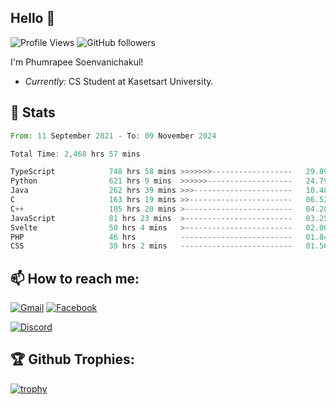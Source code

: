 
<h2>Hello 👋</h2> 

![Profile Views](https://komarev.com/ghpvc/?username=Homiez09&label=Profile%20views&color=0e75b6&style=flat)
![GitHub followers](https://img.shields.io/github/followers/HomieZ09.svg?style=social&label=Follow)


I'm Phumrapee Soenvanichakul!

- <i>Currently:</i> CS Student at Kasetsart University.

<h2>👀 Stats</h2>

<!--START_SECTION:waka-->

```rust
From: 11 September 2021 - To: 09 November 2024

Total Time: 2,468 hrs 57 mins

TypeScript            748 hrs 58 mins >>>>>>>------------------   29.89 %
Python                621 hrs 9 mins  >>>>>>-------------------   24.79 %
Java                  262 hrs 39 mins >>>----------------------   10.48 %
C                     163 hrs 19 mins >>-----------------------   06.52 %
C++                   105 hrs 20 mins >------------------------   04.20 %
JavaScript            81 hrs 23 mins  >------------------------   03.25 %
Svelte                50 hrs 4 mins   >------------------------   02.00 %
PHP                   46 hrs          -------------------------   01.84 %
CSS                   39 hrs 2 mins   -------------------------   01.56 %
```

<!--END_SECTION:waka-->

<h2>📫 How to reach me:</h2>

<a href="mailto:phumrapeesoen1@gmail.com">![Gmail](https://img.shields.io/badge/Gmail-D14836?style=for-the-badge&logo=gmail&logoColor=white)</a> 
<a href="https://web.facebook.com/phumrapee.soenvanichakul.3/">![Facebook](https://img.shields.io/badge/Facebook-4267B2?style=for-the-badge&logo=facebook&logoColor=white)</a>

<a href="https://discord.gg/EWnAEUtFVm">![Discord](https://discord.c99.nl/widget/theme-1/297740667784921089.png)</a> 

<h2>🏆 Github Trophies:</h2>

[![trophy](https://github-profile-trophy.vercel.app/?username=Homiez09&theme=discord&row=1)](https://github.com/ryo-ma/github-profile-trophy)
